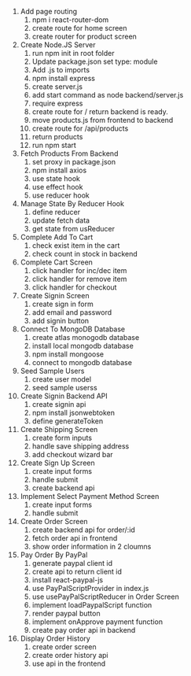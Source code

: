 1. Add page routing
   1. npm i react-router-dom
   2. create route for home screen
   3. create router for product screen
2. Create Node.JS Server
   1. run npm init in root folder
   2. Update package.json set type: module
   3. Add .js to imports
   4. npm install express
   5. create server.js
   6. add start command as node backend/server.js
   7. require express
   8. create route for / return backend is ready.
   9. move products.js from frontend to backend
   10. create route for /api/products
   11. return products
   12. run npm start
3. Fetch Products From Backend
   1. set proxy in package.json
   2. npm install axios
   3. use state hook
   4. use effect hook
   5. use reducer hook
4. Manage State By Reducer Hook
   1. define reducer
   2. update fetch data
   3. get state from usReducer
5. Complete Add To Cart
   1. check exist item in the cart
   2. check count in stock in backend
6. Complete Cart Screen
   1. click handler for inc/dec item
   2. click handler for remove item
   3. click handler for checkout
7. Create Signin Screen
   1. create sign in form
   2. add email and password
   3. add signin button
8. Connect To MongoDB Database
   1. create atlas monogodb database
   2. install local mongodb database
   3. npm install mongoose
   4. connect to mongodb database
9. Seed Sample Users
   1. create user model
   2. seed sample userss
10. Create Signin Backend API
    1. create signin api
    2. npm install jsonwebtoken
    3. define generateToken
11. Create Shipping Screen
    1. create form inputs
    2. handle save shipping address
    3. add checkout wizard bar
12. Create Sign Up Screen
    1. create input forms
    2. handle submit
    3. create backend api
13. Implement Select Payment Method Screen
    1. create input forms
    2. handle submit
14. Create Order Screen
    1. create backend api for order/:id
    2. fetch order api in frontend
    3. show order information in 2 cloumns
15. Pay Order By PayPal
    1. generate paypal client id
    2. create api to return client id
    3. install react-paypal-js
    4. use PayPalScriptProvider in index.js
    5. use usePayPalScriptReducer in Order Screen
    6. implement loadPaypalScript function
    7. render paypal button
    8. implement onApprove payment function
    9. create pay order api in backend
16. Display Order History
    1. create order screen
    2. create order history api
    3. use api in the frontend
